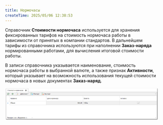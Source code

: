 ```yaml
---
title: Нормочасы
createTime: 2025/05/06 12:38:53
---
```

Справочник **Стоимости нормочаса** используется для хранения фиксированных тарифов на стоимость нормочаса работы в зависимости от принятых в компании стандартов. В дальнейшем тарифы из справочника используются при наполнении **Заказ-наряда** нормированными работами, для вычисления итоговой стоимости работы.

В записи справочника указывается наименование, стоимость нормочаса работы в выбранной валюте, а также признак **Активности**, который указывает на возможность использования текущей стоимости нормочаса в новых документах **Заказ-наряд**.

![](../../../assets/specification/image058.png)



